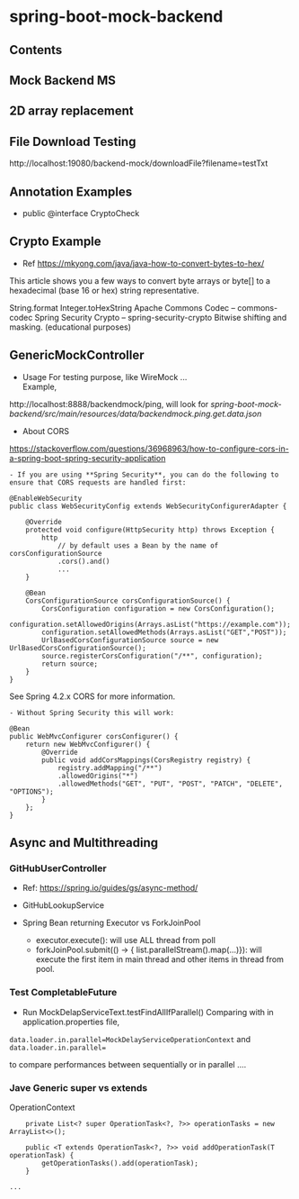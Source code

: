 # spring-boot-mock-backend

## Contents

## Mock Backend MS

## 2D array replacement

## File Download Testing
http://localhost:19080/backend-mock/downloadFile?filename=testTxt

## Annotation Examples

- public @interface CryptoCheck

## Crypto Example

- Ref
https://mkyong.com/java/java-how-to-convert-bytes-to-hex/

This article shows you a few ways to convert byte arrays or byte[] to a hexadecimal (base 16 or hex) string representative.

String.format
Integer.toHexString
Apache Commons Codec – commons-codec
Spring Security Crypto – spring-security-crypto
Bitwise shifting and masking. (educational purposes)

## GenericMockController

- Usage
For testing purpose, like WireMock ...  
Example,   

http://localhost:8888/backendmock/ping, will look for *spring-boot-mock-backend/src/main/resources/data/backendmock.ping.get.data.json*

- About CORS

https://stackoverflow.com/questions/36968963/how-to-configure-cors-in-a-spring-boot-spring-security-application  

    - If you are using **Spring Security**, you can do the following to ensure that CORS requests are handled first:

```
@EnableWebSecurity
public class WebSecurityConfig extends WebSecurityConfigurerAdapter {

    @Override
    protected void configure(HttpSecurity http) throws Exception {
        http
            // by default uses a Bean by the name of corsConfigurationSource
            .cors().and()
            ...
    }

    @Bean
    CorsConfigurationSource corsConfigurationSource() {
        CorsConfiguration configuration = new CorsConfiguration();
        configuration.setAllowedOrigins(Arrays.asList("https://example.com"));
        configuration.setAllowedMethods(Arrays.asList("GET","POST"));
        UrlBasedCorsConfigurationSource source = new UrlBasedCorsConfigurationSource();
        source.registerCorsConfiguration("/**", configuration);
        return source;
    }
}
```
See Spring 4.2.x CORS for more information.  

    - Without Spring Security this will work:  

```
@Bean
public WebMvcConfigurer corsConfigurer() {
    return new WebMvcConfigurer() {
        @Override
        public void addCorsMappings(CorsRegistry registry) {
            registry.addMapping("/**")
            .allowedOrigins("*")
            .allowedMethods("GET", "PUT", "POST", "PATCH", "DELETE", "OPTIONS");
        }
    };
}
```

## Async and Multithreading

### GitHubUserController

- Ref:
  https://spring.io/guides/gs/async-method/

- GitHubLookupService
- Spring Bean returning Executor vs ForkJoinPool
  - executor.execute(): will use ALL thread from poll
  - forkJoinPool.submit(() -> { list.parallelStream().map(...)}): will execute the first item in main thread and other items in thread from pool.

### Test CompletableFuture

- Run MockDelapServiceText.testFindAllIfParallel()
Comparing with in application.properties file,

`data.loader.in.parallel=MockDelayServiceOperationContext`
and
`data.loader.in.parallel=`

to compare performances between sequentially or in parallel ....

### Jave Generic super vs extends

OperationContext

```
    private List<? super OperationTask<?, ?>> operationTasks = new ArrayList<>();

    public <T extends OperationTask<?, ?>> void addOperationTask(T operationTask) {
        getOperationTasks().add(operationTask);
    }

...


